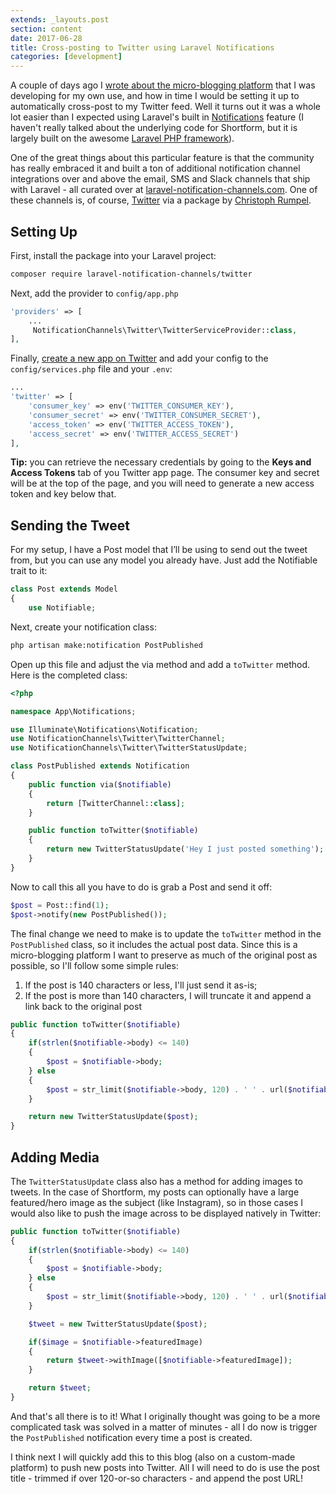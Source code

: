 ```yaml
---
extends: _layouts.post
section: content
date: 2017-06-28
title: Cross-posting to Twitter using Laravel Notifications
categories: [development]
---
```


A couple of days ago I [wrote about the micro-blogging platform](/micro-blogging) that I was developing for my own use, and how in time I would be setting it up to automatically cross-post to my Twitter feed.  Well it turns out it was a whole lot easier than I expected using Laravel's built in [Notifications](https://laravel.com/docs/5.4/notifications) feature (I haven't really talked about the underlying code for Shortform, but it is largely built on the awesome [Laravel PHP framework](https://laravel.com)).

One of the great things about this particular feature is that the community has really embraced it and built a ton of additional notification channel integrations over and above the email, SMS and Slack channels that ship with Laravel - all curated over at [laravel-notification-channels.com](http://laravel-notification-channels.com/).  One of these channels is, of course, [Twitter](http://laravel-notification-channels.com/twitter/) via a package by [Christoph Rumpel](http://christoph-rumpel.com/).

## Setting Up

First, install the package into your Laravel project:

```bash
composer require laravel-notification-channels/twitter
```

Next, add the provider to `config/app.php`

```php
'providers' => [
    ...
     NotificationChannels\Twitter\TwitterServiceProvider::class,
],
```

Finally, [create a new app on Twitter](https://apps.twitter.com) and add your config to the `config/services.php` file and your `.env`:

```php
...
'twitter' => [
    'consumer_key' => env('TWITTER_CONSUMER_KEY'),
    'consumer_secret' => env('TWITTER_CONSUMER_SECRET'),
    'access_token' => env('TWITTER_ACCESS_TOKEN'),
    'access_secret' => env('TWITTER_ACCESS_SECRET')
],
```

**Tip:** you can retrieve the necessary credentials by going to the **Keys and Access Tokens** tab of you Twitter app page.  The consumer key and secret will be at the top of the page, and you will need to generate a new access token and key below that.

## Sending the Tweet

For my setup, I have a Post model that I’ll be using to send out the tweet from, but you can use any model you already have. Just add the Notifiable trait to it:

```php
class Post extends Model
{
    use Notifiable;
```

Next, create your notification class:

```bash
php artisan make:notification PostPublished
```

Open up this file and adjust the via method and add a `toTwitter` method. Here is the completed class:

```php
<?php

namespace App\Notifications;

use Illuminate\Notifications\Notification;
use NotificationChannels\Twitter\TwitterChannel;
use NotificationChannels\Twitter\TwitterStatusUpdate;

class PostPublished extends Notification
{
    public function via($notifiable)
    {
        return [TwitterChannel::class];
    }

    public function toTwitter($notifiable)
    {
        return new TwitterStatusUpdate('Hey I just posted something');
    }
}
```

Now to call this all you have to do is grab a Post and send it off:

```php
$post = Post::find(1);
$post->notify(new PostPublished());
```

The final change we need to make is to update the `toTwitter` method in the `PostPublished` class, so it includes the actual post data.  Since this is a micro-blogging platform I want to preserve as much of the original post as possible, so I'll follow some simple rules:

1. If the post is 140 characters or less, I'll just send it as-is;
2. If the post is more than 140 characters, I will truncate it and append a link back to the original post

```php
public function toTwitter($notifiable)
{
    if(strlen($notifiable->body) <= 140)
    {
        $post = $notifiable->body;
    } else
    {
        $post = str_limit($notifiable->body, 120) . ' ' . url($notifiable->uri);
    }

    return new TwitterStatusUpdate($post);
}
```

## Adding Media

The `TwitterStatusUpdate` class also has a method for adding images to tweets.  In the case of Shortform, my posts can optionally have a large featured/hero image as the subject (like Instagram), so in those cases I would also like to push the image across to be displayed natively in Twitter:

```php
public function toTwitter($notifiable)
{
    if(strlen($notifiable->body) <= 140)
    {
        $post = $notifiable->body;
    } else
    {
        $post = str_limit($notifiable->body, 120) . ' ' . url($notifiable->uri);
    }

    $tweet = new TwitterStatusUpdate($post);

    if($image = $notifiable->featuredImage)
    {
        return $tweet->withImage([$notifiable->featuredImage]);
    }

    return $tweet;
}
```

And that's all there is to it!  What I originally thought was going to be a more complicated task was solved in a matter of minutes - all I do now is trigger the `PostPublished` notification every time a post is created.

I think next I will quickly add this to this blog (also on a custom-made platform) to push new posts into Twitter.  All I will need to do is use the post title - trimmed if over 120-or-so characters - and append the post URL!
